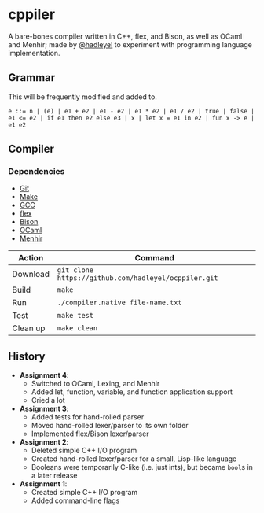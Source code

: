 # cppiler
A bare-bones compiler written in C++, flex, and Bison, as well as OCaml and Menhir; made by [@hadleyel](https://github.com/hadleyel "Hadley") to experiment with programming language implementation.

## Grammar
This will be frequently modified and added to.
```
e ::= n | (e) | e1 + e2 | e1 - e2 | e1 * e2 | e1 / e2 | true | false | e1 <= e2 | if e1 then e2 else e3 | x | let x = e1 in e2 | fun x -> e | e1 e2
```
## Compiler
### Dependencies
- [Git](https://git-scm.com/)
- [Make](https://www.gnu.org/software/make/)
- [GCC](http://gcc.gnu.org/ "GCC, the GNU Compiler Collection")
- [flex](https://github.com/westes/flex "The Fast Lexical Analyzer")
- [Bison](https://www.gnu/software/bison/)
- [OCaml](https://ocaml.org/)
- [Menhir](http://gallium.inria.fr/~fpottier/menhir/)

| Action | Command |
| --- | --- |
| Download | `git clone https://github.com/hadleyel/ocppiler.git` |
| Build | `make` |
| Run | `./compiler.native file-name.txt` |
| Test | `make test` |
| Clean up | `make clean` |

## History
* **Assignment 4**:
    * Switched to OCaml, Lexing, and Menhir
    * Added let, function, variable, and function application support
    * Cried a lot
* **Assignment 3**:
    * Added tests for hand-rolled parser
    * Moved hand-rolled lexer/parser to its own folder
    * Implemented flex/Bison lexer/parser
* **Assignment 2**:
    * Deleted simple C++ I/O program
    * Created hand-rolled lexer/parser for a small, Lisp-like language
    * Booleans were temporarily C-like (i.e. just ints), but became `bool`s in a later release
* **Assignment 1**:
    * Created simple C++ I/O program
    * Added command-line flags
